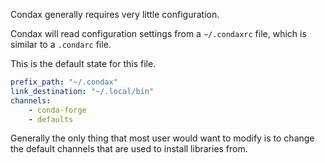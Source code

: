 Condax generally requires very little configuration.

Condax will read configuration settings from a `~/.condaxrc` file, which is similar to a `.condarc` file.

This is the default state for this file.

```yaml
prefix_path: "~/.condax"
link_destination: "~/.local/bin"
channels:
    - conda-forge
    - defaults
```

Generally the only thing that most user would want to modify is to change the default channels that
are used to install libraries from.
